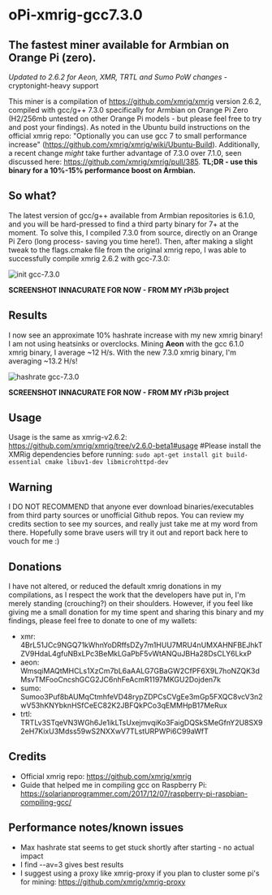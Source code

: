 # oPi-xmrig-gcc7.3.0
## The fastest miner available for Armbian on Orange Pi (zero).
*Updated to 2.6.2 for Aeon, XMR, TRTL and Sumo PoW changes* - cryptonight-heavy support

This miner is a compilation of https://github.com/xmrig/xmrig version 2.6.2, compiled with gcc/g++ 7.3.0 specifically for Armbian on Orange Pi Zero (H2/256mb untested on other Orange Pi models - but please feel free to try and post your findings). As noted in the Ubuntu build instructions on the official xmrig repo: "Optionally you can use gcc 7 to small performance increase" (https://github.com/xmrig/xmrig/wiki/Ubuntu-Build). Additionally, a recent change _might_ take further advantage of 7.3.0 over 7.1.0, seen discussed here: https://github.com/xmrig/xmrig/pull/385. **TL;DR - use this binary for a 10%-15% performance boost on Armbian.**

## So what?

The latest version of gcc/g++ available from Armbian repositories is 6.1.0, and you will be hard-pressed to find a third party binary for 7+ at the moment. To solve this, I compiled 7.3.0 from source, directly on an Orange Pi Zero (long process- saving you time here!). Then, after making a slight tweak to the flags.cmake file from the original xmrig repo, I was able to successfully compile xmrig 2.6.2 with gcc-7.3.0:

![init gcc-7.3.0](https://i.imgur.com/CV3gvNU.png)

**SCREENSHOT INNACURATE FOR NOW - FROM MY rPi3b project**

## Results

I now see an approximate 10% hashrate increase with my new xmrig binary! I am not using heatsinks or overclocks. Mining **Aeon** with the gcc 6.1.0 xmrig binary, I average ~12 H/s. With the new 7.3.0 xmrig binary, I'm averaging ~13.2 H/s!

![hashrate gcc-7.3.0](https://i.imgur.com/84csjI4.png)

**SCREENSHOT INNACURATE FOR NOW - FROM MY rPi3b project**

## Usage

Usage is the same as xmrig-v2.6.2: https://github.com/xmrig/xmrig/tree/v2.6.0-beta1#usage
#Please install the XMRig dependencies before running:
`sudo apt-get install git build-essential cmake libuv1-dev libmicrohttpd-dev`

## Warning

I DO NOT RECOMMEND that anyone ever download binaries/executables from third party sources or unofficial Github repos. You can review my credits section to see my sources, and really just take me at my word from there. Hopefully some brave users will try it out and report back here to vouch for me :)

## Donations

I have not altered, or reduced the default xmrig donations in my compilations, as I respect the work that the developers have put in, I'm merely standing (crouching?) on their shoulders. However, if you feel like giving me a small donation for my time spent and sharing this binary and my findings, please feel free to donate to one of my wallets:
* xmr: 4BrL51JCc9NGQ71kWhnYoDRffsDZy7m1HUU7MRU4nUMXAHNFBEJhkTZV9HdaL4gfuNBxLPc3BeMkLGaPbF5vWtANQuJBHa28DsCLY6LkxP
* aeon: WmsqiMAQtMHCLs1XzCm7bL6aAALG7GBaGW2CfPF6X9L7hoNZQK3dMsvTMFooCncshGCG2JC6nhFeAcmR1197MKGU2Dojden7k
* sumo: Sumoo3Puf8bAUMqCtmhfeVD48rypZDPCsCVgEe3mGp5FXQC8vcV3n2wV53hKNYbknHSfCeEC82K2JBFQkPCo3qEMMHpB17MeRux
* trtl: TRTLv3STqeVN3WGh6Je1ikLTsUxejmvqiKo3FaigDQSkSMeGfnY2U8SX92eH7KixU3Mdss59wS2NXXwV7TLstURPWPi6C99aWfT

## Credits
* Official xmrig repo: https://github.com/xmrig/xmrig
* Guide that helped me in compiling gcc on Raspberry Pi: https://solarianprogrammer.com/2017/12/07/raspberry-pi-raspbian-compiling-gcc/

## Performance notes/known issues
* Max hashrate stat seems to get stuck shortly after starting - no actual impact
* I find --av=3 gives best results
* I suggest using a proxy like xmrig-proxy if you plan to cluster some pi's for mining: https://github.com/xmrig/xmrig-proxy
